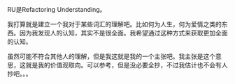 RU是Refactoring Understanding。

我打算就是建立一个我对于某些词汇的理解吧。比如何为人生，何为爱情之类的东西。因为我发现人的认知，其实不是很全面。我希望通过这种方式来获取更加全面的认知。

虽然可能不符合其他人的理解，但是我这就是我的一个主张吧。我主张是这个意思，这就是我的价值观取向。可以参考，但是没必要全抄，不过我估计也不会有人抄吧。。。
